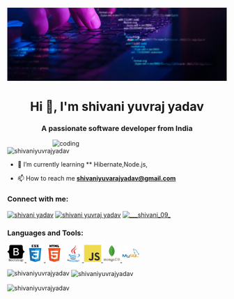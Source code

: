 ![log](https://github.com/shivaniyuvrajyadav/shivaniyuvrajyadav/blob/main/code_g1289411982.jpg)
<h1 align="center">Hi 👋, I'm shivani yuvraj yadav</h1>
<h3 align="center">A passionate software developer from India</h3>
<img  align="right" alt="coding" width="400" src="https://cdn.dribbble.com/users/331265/screenshots/2542587/gabi-d.gif">
<p align="left"> <img src="https://komarev.com/ghpvc/?username=shivaniyuvrajyadav&label=Profile%20views&color=0e75b6&style=flat" alt="shivaniyuvrajyadav" /> </p>

- 🌱 I’m currently learning **  Hibernate,Node.js,

- 📫 How to reach me **shivaniyuvarajyadav@gmail.com**

<h3 align="left">Connect with me:</h3>
<p align="left">
<a href="https://linkedin.com/in/shivani yadav" target="blank"><img align="center" src="https://raw.githubusercontent.com/rahuldkjain/github-profile-readme-generator/master/src/images/icons/Social/linked-in-alt.svg" alt="shivani yadav" height="30" width="40" /></a>
<a href="https://fb.com/shivani yuvraj yadav" target="blank"><img align="center" src="https://raw.githubusercontent.com/rahuldkjain/github-profile-readme-generator/master/src/images/icons/Social/facebook.svg" alt="shivani yuvraj yadav" height="30" width="40" /></a>
<a href="https://instagram.com/___shivani_09_" target="blank"><img align="center" src="https://raw.githubusercontent.com/rahuldkjain/github-profile-readme-generator/master/src/images/icons/Social/instagram.svg" alt="___shivani_09_" height="30" width="40" /></a>
</p>

<h3 align="left">Languages and Tools:</h3>
<p align="left"> <a href="https://getbootstrap.com" target="_blank" rel="noreferrer"> <img src="https://raw.githubusercontent.com/devicons/devicon/master/icons/bootstrap/bootstrap-plain-wordmark.svg" alt="bootstrap" width="40" height="40"/> </a> <a href="https://www.w3schools.com/css/" target="_blank" rel="noreferrer"> <img src="https://raw.githubusercontent.com/devicons/devicon/master/icons/css3/css3-original-wordmark.svg" alt="css3" width="40" height="40"/> </a>  <img src="https://raw.githubusercontent.com/devicons/devicon/master/icons/html5/html5-original-wordmark.svg" alt="html5" width="40" height="40"/> </a> <a href="https://www.java.com" target="_blank" rel="noreferrer"> <img src="https://raw.githubusercontent.com/devicons/devicon/master/icons/java/java-original.svg" alt="java" width="40" height="40"/> </a> <a href="https://developer.mozilla.org/en-US/docs/Web/JavaScript" target="_blank" rel="noreferrer"> <img src="https://raw.githubusercontent.com/devicons/devicon/master/icons/javascript/javascript-original.svg" alt="javascript" width="40" height="40"/> </a>  <a href="https://www.mongodb.com/" target="_blank" rel="noreferrer"> <img src="https://raw.githubusercontent.com/devicons/devicon/master/icons/mongodb/mongodb-original-wordmark.svg" alt="mongodb" width="40" height="40"/> </a> <a href="https://www.mysql.com/" target="_blank" rel="noreferrer"> <img src="https://raw.githubusercontent.com/devicons/devicon/master/icons/mysql/mysql-original-wordmark.svg" alt="mysql" width="40" height="40"/> </a>     </p>

<p><img align="left" src="https://github-readme-stats.vercel.app/api/top-langs?username=shivaniyuvrajyadav&show_icons=true&locale=en&layout=compact" alt="shivaniyuvrajyadav" /></p>

<p>&nbsp;<img align="center" src="https://github-readme-stats.vercel.app/api?username=shivaniyuvrajyadav&show_icons=true&locale=en" alt="shivaniyuvrajyadav" /></p>

<p><img align="center" src="https://github-readme-streak-stats.herokuapp.com/?user=shivaniyuvrajyadav&" alt="shivaniyuvrajyadav" /></p>
